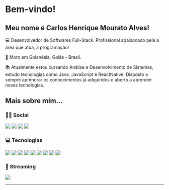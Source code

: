 # Bem-vindo!

## Meu nome é Carlos Henrique Mourato Alves!

:computer: Desenvolvedor de Softwares Full-Stack. Profissional apaixonado pela a área que atua, a programação!

:house_with_garden: Moro em Goianésia, Goiás - Brasil.

:books: Atualmente estou cursando Análise e Desenvolvimento de Sistemas, estudo tecnologias como Java, JavaScript e ReactNative. Disposto a sempre aprimorar os conhecimentos já adquiridos e aberto a aprender novas tecnologias.

## Mais sobre mim...

### 👩‍💻 Social

<a href="https://linkedin.com/in/mouratocarlos"><img src="https://img.shields.io/badge/LinkedIn-0077B5?style=for-the-badge&logo=linkedin&logoColor=white"></a>
<a href="https://github.com/mouratocarlos"><img src= "https://img.shields.io/badge/GitHub-100000?style=for-the-badge&logo=github&logoColor=white"></a>
<a href="https://facebook.com/mouratocarlos"><img src="https://img.shields.io/badge/Facebook-1877F2?style=for-the-badge&logo=facebook&logoColor=white"></a>
<a href="https://instagram.com/mouratocarlos"><img src="https://img.shields.io/badge/Instagram-E4405F?style=for-the-badge&logo=instagram&logoColor=white"></a>

### :computer: Tecnologias

<a href="#"><img src="https://img.shields.io/badge/Java-ED8B00?style=for-the-badge&logo=java&logoColor=white"></a>
<a href="#"><img src="https://img.shields.io/badge/Spring_Boot-F2F4F9?style=for-the-badge&logo=spring-boot"></a>
<a href="#"><img src="https://img.shields.io/badge/Delphi-B22222?style=for-the-badge&logo=delphi&logoColor=white"></a>
<a href="#"><img src="https://img.shields.io/badge/MySQL-00000F?style=for-the-badge&logo=mysql&logoColor=white"></a>
<a href="#"><img src="https://img.shields.io/badge/PostgreSQL-316192?style=for-the-badge&logo=postgresql&logoColor=white"></a>
<a href="#"><img src="https://img.shields.io/badge/HTML5-E34F26?style=for-the-badge&logo=html5&logoColor=white"></a>
<a href="#"><img src="https://img.shields.io/badge/CSS3-1572B6?style=for-the-badge&logo=css3&logoColor=white"></a>
<a href="#"><img src="https://img.shields.io/badge/JavaScript-F7DF1E?style=for-the-badge&logo=javascript&logoColor=black"></a>
<a href="#"><img src="https://img.shields.io/badge/React_Native-20232A?style=for-the-badge&logo=react&logoColor=61DAFB"></a>

### 🎥 Streaming
<a href="https://www.youtube.com/channel/UCqOxkQNqenIJLz3x6174Vvg"><img src="https://img.shields.io/badge/YouTube-FF0000?style=for-the-badge&logo=youtube&logoColor=white"></a>

----------------------------------------------------------------------------------
